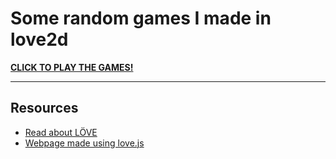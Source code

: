 # Some random games I made in love2d
**[CLICK TO PLAY THE GAMES!](https://madelk.github.io/love2d/)**

---
## Resources
* [Read about LÖVE](https://love2d.org/)
* [Webpage made using love.js](https://www.npmjs.com/package/love.js)